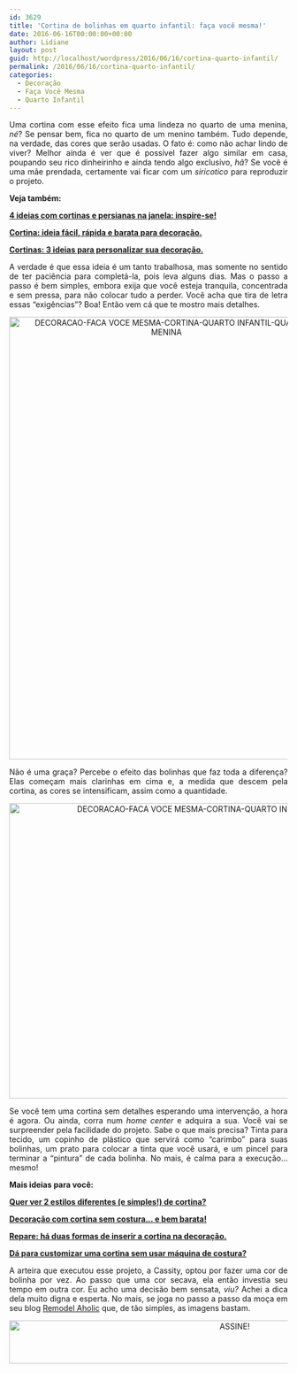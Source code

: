 ```yaml
---
id: 3629
title: 'Cortina de bolinhas em quarto infantil: faça você mesma!'
date: 2016-06-16T00:00:00+00:00
author: Lidiane
layout: post
guid: http://localhost/wordpress/2016/06/16/cortina-quarto-infantil/
permalink: /2016/06/16/cortina-quarto-infantil/
categories:
  - Decoração
  - Faça Você Mesma
  - Quarto Infantil
---
```

<p align="justify">
  Uma cortina com esse efeito fica uma lindeza no quarto de uma menina, <em>né</em>? Se pensar bem, fica no quarto de um menino também. Tudo depende, na verdade, das cores que serão usadas. O fato é: como não achar lindo de viver? Melhor ainda é ver que é possível fazer algo similar em casa, poupando seu rico dinheirinho e ainda tendo algo exclusivo, <em>hã</em>? Se você é uma mãe prendada, certamente vai ficar com um <em>siricotico</em> para reproduzir o projeto.
</p>

<p align="justify">
  <strong>Veja também:</strong>
</p>

<p align="justify">
  <a href="http://www.decoracaodacasa.com/decoracao-cortinas-persianas/" target="_blank"><strong>4 ideias com cortinas e persianas na janela: inspire-se!</strong></a>
</p>

<p align="justify">
  <a href="http://www.decoracaodacasa.com/cortina-ideia-decoracao/" target="_blank"><strong>Cortina: ideia fácil, rápida e barata para decoração.</strong></a>
</p>

<p align="justify">
  <a href="http://www.decoracaodacasa.com/cortinas-ideias-decoracao/" target="_blank"><strong>Cortinas: 3 ideias para personalizar sua decoração.</strong></a>
</p>

<p align="justify">
  A verdade é que essa ideia é um tanto trabalhosa, mas somente no sentido de ter paciência para completá-la, pois leva alguns dias. Mas o passo a passo é bem simples, embora exija que você esteja tranquila, concentrada e sem pressa, para não colocar tudo a perder. Você acha que tira de letra essas “exigências”? Boa! Então vem cá que te mostro mais detalhes.
</p>

<p align="center">
  <img class="alignnone size-full wp-image-12685" src="http://www.trololodemulher.com.br/blog/wp-content/uploads/2016/06/DECORACAO-FACA-VOCE-MESMA-CORTINA-QUARTO-INFANTIL-QUARTO-MENINA.jpg" alt="DECORACAO-FACA VOCE MESMA-CORTINA-QUARTO INFANTIL-QUARTO MENINA" width="569" height="800" />
</p>

<p align="justify">
  Não é uma graça? Percebe o efeito das bolinhas que faz toda a diferença? Elas começam mais clarinhas em cima e, a medida que descem pela cortina, as cores se intensificam, assim como a quantidade.
</p>

<p align="center">
  <img class="alignnone size-full wp-image-12686" src="http://www.trololodemulher.com.br/blog/wp-content/uploads/2016/06/DECORACAO-FACA-VOCE-MESMA-CORTINA-QUARTO-INFANTIL-QUARTO-MENINA2.jpg" alt="DECORACAO-FACA VOCE MESMA-CORTINA-QUARTO INFANTIL-QUARTO MENINA[2]" width="800" height="534" />
</p>

<p align="justify">
  Se você tem uma cortina sem detalhes esperando uma intervenção, a hora é agora. Ou ainda, corra num <em>home center</em> e adquira a sua. Você vai se surpreender pela facilidade do projeto. Sabe o que mais precisa? Tinta para tecido, um copinho de plástico que servirá como “carimbo” para suas bolinhas, um prato para colocar a tinta que você usará, e um pincel para terminar a “pintura” de cada bolinha. No mais, é calma para a execução… mesmo!
</p>

<p align="justify">
  <strong>Mais ideias para você:</strong>
</p>

<p align="justify">
  <a href="http://www.decoracaodacasa.com/cortinas/" target="_blank"><strong>Quer ver 2 estilos diferentes (e simples!) de cortina?</strong></a>
</p>

<p align="justify">
  <a href="http://www.trololodemulher.com.br/2014/02/27/decoracao-cortina-sem-costura/" target="_blank"><strong>Decoração com cortina sem costura… e bem barata!</strong></a>
</p>

<p align="justify">
  <a href="http://www.trololodemulher.com.br/2012/11/12/cortina-decoracao-2/" target="_blank"><strong>Repare: há duas formas de inserir a cortina na decoração.</strong></a>
</p>

<p align="justify">
  <a href="http://www.trololodemulher.com.br/2012/07/18/cortina-decoracao/" target="_blank"><strong>Dá para customizar uma cortina sem usar máquina de costura?</strong></a>
</p>

<p align="justify">
  A arteira que executou esse projeto, a Cassity, optou por fazer uma cor de bolinha por vez. Ao passo que uma cor secava, ela então investia seu tempo em outra cor. Eu acho uma decisão bem sensata, <em>viu?</em> Achei a dica dela muito digna e esperta. No mais, se joga no passo a passo da moça em seu blog <a href="http://www.remodelaholic.com/2013/06/confetti-drapes-tutorial/" target="_blank">Remodel Aholic</a> que, de tão simples, as imagens bastam.
</p>

<p align="center">
  <a href="http://feedburner.google.com/fb/a/mailverify?uri=blogBichaFemea&loc=en_US" target="_blank"><img class="alignnone size-full wp-image-10439" src="http://www.trololodemulher.com.br/blog/wp-content/uploads/2014/09/ASSINE.png" alt="ASSINE!" width="800" height="78" /></a>
</p>

<p align="justify">